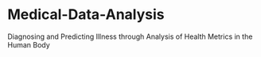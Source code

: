 # Medical-Data-Analysis
Diagnosing and Predicting Illness through Analysis of Health Metrics in the Human Body
